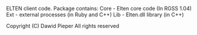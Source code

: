 ELTEN client code.
Package contains:
Core - Elten core code (In RGSS 1.04)
Ext - external processes (in Ruby and C++)
Lib - Elten.dll library (in C++)

Copyright (C) Dawid Pieper
All rights reserved